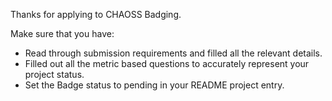 Thanks for applying to CHAOSS Badging.

Make sure that you have:

- Read through submission requirements and filled all the relevant details.
- Filled out all the metric based questions to accurately represent your project status.
- Set the Badge status to pending in your README project entry.
